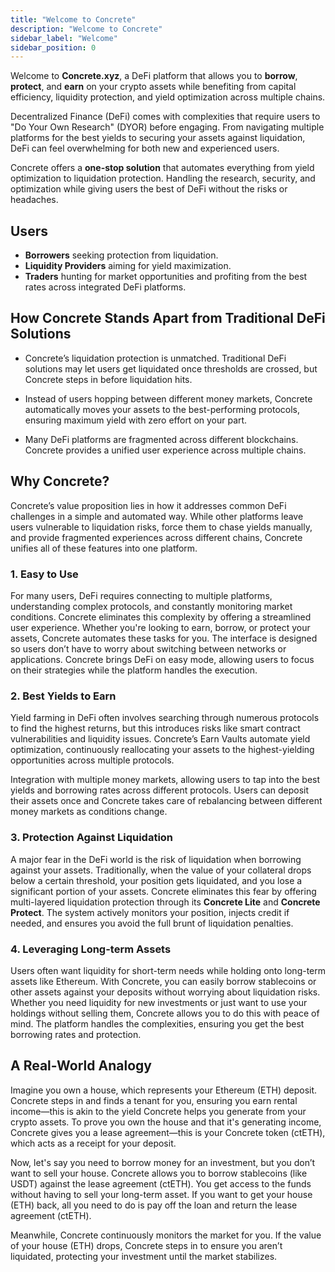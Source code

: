 ```yaml
---
title: "Welcome to Concrete"
description: "Welcome to Concrete"
sidebar_label: "Welcome"
sidebar_position: 0
---
```


Welcome to **Concrete.xyz**, a DeFi platform that allows you to **borrow**, **protect**, and **earn** on your crypto assets while benefiting from capital efficiency, liquidity protection, and yield optimization across multiple chains.

Decentralized Finance (DeFi) comes with complexities that require users to "Do Your Own Research" (DYOR) before engaging. From navigating multiple platforms for the best yields to securing your assets against liquidation, DeFi can feel overwhelming for both new and experienced users.

Concrete offers a **one-stop solution** that automates everything from yield optimization to liquidation protection. Handling the research, security, and optimization while giving users the best of DeFi without the risks or headaches.

## Users

* **Borrowers** seeking protection from liquidation.
* **Liquidity Providers** aiming for yield maximization.
* **Traders** hunting for market opportunities and profiting from the best rates across integrated DeFi platforms.

## How Concrete Stands Apart from Traditional DeFi Solutions

* Concrete’s liquidation protection is unmatched. Traditional DeFi solutions may let users get liquidated once thresholds are crossed, but Concrete steps in before liquidation hits.

* Instead of users hopping between different money markets, Concrete automatically moves your assets to the best-performing protocols, ensuring maximum yield with zero effort on your part.

* Many DeFi platforms are fragmented across different blockchains. Concrete provides a unified user experience across multiple chains.

## Why Concrete?

Concrete’s value proposition lies in how it addresses common DeFi challenges in a simple and automated way. While other platforms leave users vulnerable to liquidation risks, force them to chase yields manually, and provide fragmented experiences across different chains, Concrete unifies all of these features into one platform.

### 1. Easy to Use
For many users, DeFi requires connecting to multiple platforms, understanding complex protocols, and constantly monitoring market conditions. Concrete eliminates this complexity by offering a streamlined user experience. Whether you're looking to earn, borrow, or protect your assets, Concrete automates these tasks for you. The interface is designed so users don’t have to worry about switching between networks or applications. Concrete brings DeFi on easy mode, allowing users to focus on their strategies while the platform handles the execution.

### 2. Best Yields to Earn
Yield farming in DeFi often involves searching through numerous protocols to find the highest returns, but this introduces risks like smart contract vulnerabilities and liquidity issues. Concrete’s Earn Vaults automate yield optimization, continuously reallocating your assets to the highest-yielding opportunities across multiple protocols.

Integration with multiple money markets, allowing users to tap into the best yields and borrowing rates across different protocols. Users can deposit their assets once and Concrete takes care of rebalancing between different money markets as conditions change.

### 3. Protection Against Liquidation
A major fear in the DeFi world is the risk of liquidation when borrowing against your assets. Traditionally, when the value of your collateral drops below a certain threshold, your position gets liquidated, and you lose a significant portion of your assets. Concrete eliminates this fear by offering multi-layered liquidation protection through its **Concrete Lite** and **Concrete Protect**. The system actively monitors your position, injects credit if needed, and ensures you avoid the full brunt of liquidation penalties.

### 4. Leveraging Long-term Assets
Users often want liquidity for short-term needs while holding onto long-term assets like Ethereum. With Concrete, you can easily borrow stablecoins or other assets against your deposits without worrying about liquidation risks. Whether you need liquidity for new investments or just want to use your holdings without selling them, Concrete allows you to do this with peace of mind. The platform handles the complexities, ensuring you get the best borrowing rates and protection.

## A Real-World Analogy

Imagine you own a house, which represents your Ethereum (ETH) deposit. Concrete steps in and finds a tenant for you, ensuring you earn rental income—this is akin to the yield Concrete helps you generate from your crypto assets. To prove you own the house and that it's generating income, Concrete gives you a lease agreement—this is your Concrete token (ctETH), which acts as a receipt for your deposit.

Now, let's say you need to borrow money for an investment, but you don’t want to sell your house. Concrete allows you to borrow stablecoins (like USDT) against the lease agreement (ctETH). You get access to the funds without having to sell your long-term asset. If you want to get your house (ETH) back, all you need to do is pay off the loan and return the lease agreement (ctETH).

Meanwhile, Concrete continuously monitors the market for you. If the value of your house (ETH) drops, Concrete steps in to ensure you aren’t liquidated, protecting your investment until the market stabilizes.
